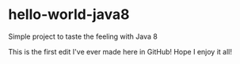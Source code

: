 # hello-world-java8
Simple project to taste the feeling with Java 8

This is the first edit I've ever made here in GitHub! Hope I enjoy it all!
